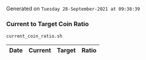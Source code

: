Generated on `Tuesday 28-September-2021 at 09:38:39`

### Current to Target Coin Ratio
`current_coin_ratio.sh`

Date|Current|Target|Ratio
---|---|---|---
